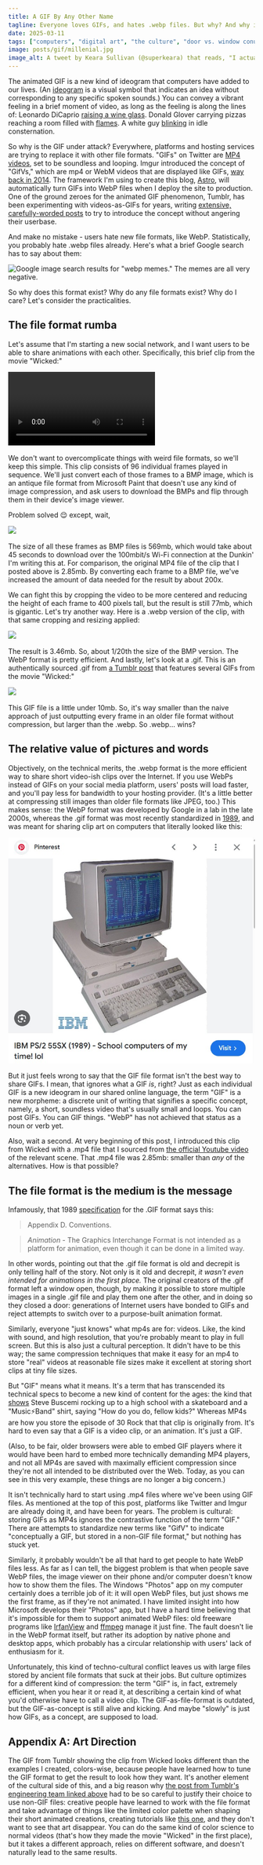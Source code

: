 ```yaml
---
title: A GIF By Any Other Name
tagline: Everyone loves GIFs, and hates .webp files. But why? And why is the Internet switching from one to the other?
date: 2025-03-11
tags: ["computers", "digital art", "the culture", "door vs. window conundra"]
image: posts/gif/millenial.jpg
image_alt: A tweet by Keara Sullivan (@superkeara) that reads, "I actually love it when a millennial sends me a gif. It's like hearing a cow go moo in real life. I can't help but smile when witnessing something so classic."
---
```


The animated GIF is a new kind of ideogram that computers have added to our lives. (An [ideogram](https://en.wiktionary.org/wiki/ideogram) is a visual symbol that indicates an idea without corresponding to any specific spoken sounds.) You can convey a vibrant feeling in a brief moment of video, as long as the feeling is along the lines of: Leonardo DiCaprio [raising a wine glass](https://media3.giphy.com/media/v1.Y2lkPTc5MGI3NjExaWRxcWFqd3RtaG4zZHY3ejg4eDI1MjA0ZjdjbmdpZTZvdjdnOXF4eSZlcD12MV9pbnRlcm5hbF9naWZfYnlfaWQmY3Q9Zw/8Iv5lqKwKsZ2g/giphy.gif). Donald Glover carrying pizzas reaching a room filled with [flames](https://media1.giphy.com/media/v1.Y2lkPTc5MGI3NjExbDNlZWl2MDdkZnBud3Z3bW0wbzB2cnBjYnh3ZGJvZmVxdG1mMndoYyZlcD12MV9pbnRlcm5hbF9naWZfYnlfaWQmY3Q9Zw/BfiL8ZJWqfw7C/giphy.gif). A white guy [blinking](https://media3.giphy.com/media/v1.Y2lkPTc5MGI3NjExZ3B3MTg4OW85d3Bsd3Q3cGI0eGdmbWR2ZGNtdmc0NmlzMXN4NmF4OSZlcD12MV9pbnRlcm5hbF9naWZfYnlfaWQmY3Q9Zw/l3q2K5jinAlChoCLS/giphy.gif) in idle consternation.

So why is the GIF under attack? Everywhere, platforms and hosting services are trying to replace it with other file formats. "GIFs" on Twitter are [MP4 videos](https://video.twimg.com/tweet_video/GfrPv5-WIAA9Uui.mp4), set to be soundless and looping. Imgur introduced the concept of "GifVs," which are mp4 or WebM videos that are displayed like GIFs, [way back in 2014](https://web.archive.org/web/20200505012906/https://blog.imgur.com/2014/10/09/introducing-gifv/). The framework I'm using to create this blog, [Astro](https://astro.build/), will automatically turn GIFs into WebP files when I deploy the site to production. One of the ground zeroes for the animated GIF phenomenon, Tumblr, has been experimenting with videos-as-GIFs for years, writing [extensive, carefully-worded posts](https://engineering.tumblr.com/post/690135035533230080/making-gifs-load-faster) to try to introduce the concept without angering their userbase.

And make no mistake - users hate new file formats, like WebP. Statistically, you probably hate .webp files already. Here's what a brief Google search has to say about them:

<!-- NOTE: many of the assets in this post are served from "public" instead of "assets" because i *don't* want them to be transformed and optimized - that would keep them from illustrating the points about file formats i'm making -->

![Google image search results for "webp memes." The memes are all very negative.](/posts/gif/webp.jpg)

So why does this format exist? Why do any file formats exist? Why do I care? Let's consider the practicalities.

<!-- more -->

## The file format rumba

Let's assume that I'm starting a new social network, and I want users to be able to share animations with each other. Specifically, this brief clip from the movie "Wicked:"

<video controls src="/posts/gif/galinda-feeling.mp4"></video>

We don't want to overcomplicate things with weird file formats, so we'll keep this simple. This clip consists of 96 individual frames played in sequence. We'll just convert each of those frames to a BMP image, which is an antique file format from Microsoft Paint that doesn't use any kind of image compression, and ask users to download the BMPs and flip through them in their device's image viewer.

Problem solved 😌 except, wait,

![](/posts/gif/bmp-frames.jpg)

The size of all these frames as BMP files is 569mb, which would take about 45 seconds to download over the 100mbit/s Wi-Fi connection at the Dunkin' I'm writing this at. For comparison, the original MP4 file of the clip that I posted above is 2.85mb. By converting each frame to a BMP file, we've increased the amount of data needed for the result by about 200x.

We can fight this by cropping the video to be more centered and reducing the height of each frame to 400 pixels tall, but the result is still 77mb, which is gigantic. Let's try another way. Here is a .webp version of the clip, with that same cropping and resizing applied:

![](/posts/gif/galinda-feeling-local-400.webp)

The result is 3.46mb. So, about 1/20th the size of the BMP version. The WebP format is pretty efficient. And lastly, let's look at a .gif. This is an authentically sourced .gif from [a Tumblr post](https://laurens-german.tumblr.com/post/776175949031047168/ill-say-this-much-she-doesnt-give-a-twig-what) that features several GIFs from the movie "Wicked:"

![](/posts/gif/galinda-feeling-tumblr.gif)

This GIF file is a little under 10mb. So, it's way smaller than the naive approach of just outputting every frame in an older file format without compression, but larger than the .webp. So .webp... wins?

## The relative value of pictures and words

Objectively, on the technical merits, the .webp format is the more efficient way to share short video-ish clips over the Internet. If you use WebPs instead of GIFs on your social media platform, users' posts will load faster, and you'll pay less for bandwidth to your hosting provider. (It's a little better at compressing still images than older file formats like JPEG, too.) This makes sense: the WebP format was developed by Google in a lab in the late 2000s, whereas the .gif format was most recently standardized in [1989](https://www.w3.org/Graphics/GIF/spec-gif89a.txt), and was meant for sharing clip art on computers that literally looked like this:

![](../../../assets/posts/gif/1989.jpg)

<!-- could make point about GIFs' limited color palettes, but comparing compression methods is probably too far into the weeds -->

But it just feels wrong to say that the GIF file format isn't the best way to share GIFs. I mean, that ignores what a GIF _is_, right? Just as each individual GIF is a new ideogram in our shared online language, the term "GIF" is a new morpheme: a discrete unit of writing that signifies a specific concept, namely, a short, soundless video that's usually small and loops. You can post GIFs. You can GIF things. "WebP" has not achieved that status as a noun or verb yet.

Also, wait a second. At very beginning of this post, I introduced this clip from Wicked with a .mp4 file that I sourced from [the official Youtube video](https://www.youtube.com/watch?v=amgPXKrFZVg) of the relevant scene. That .mp4 file was 2.85mb: smaller than _any_ of the alternatives. How is that possible?

## The file format is the medium is the message

<!-- GIF as a concept vs. GIF as a file -->

Infamously, that 1989 [specification](https://www.w3.org/Graphics/GIF/spec-gif89a.txt) for the .GIF format says this:

> Appendix D. Conventions.

> _Animation_ - The Graphics Interchange Format is not intended as a platform for animation, even though it can be done in a limited way.

In other words, pointing out that the .gif file format is old and decrepit is only telling half of the story. Not only is it old and decrepit, _it wasn't even intended for animations in the first place._ The original creators of the .gif format left a window open, though, by making it possible to store multiple images in a single .gif file and play them one after the other, and in doing so they closed a door: generations of Internet users have bonded to GIFs and reject attempts to switch over to a purpose-built animation format.

Similarly, everyone "just knows" what mp4s are for: videos. Like, the kind with sound, and high resolution, that you're probably meant to play in full screen. But this is also just a cultural perception. It didn't have to be this way; the same compression techniques that make it easy for an mp4 to store "real" videos at reasonable file sizes make it excellent at storing short clips at tiny file sizes.

But "GIF" means what it means. It's a term that has transcended its technical specs to become a new kind of content for the ages: the kind that [shows](https://media4.giphy.com/media/v1.Y2lkPTc5MGI3NjExb285dDVwY2hoM3Z4cDVvajYwNGV0NDJ6ejJzZWdnNmsxNDI0N2ppeSZlcD12MV9pbnRlcm5hbF9naWZfYnlfaWQmY3Q9Zw/JTzPN5kkobFv7X0zPJ/giphy.gif) Steve Buscemi rocking up to a high school with a skateboard and a "Music⚡Band" shirt, saying "How do you do, fellow kids?" Whereas MP4s are how you store the episode of 30 Rock that that clip is originally from. It's hard to even say that a GIF is a video clip, or an animation. It's just a GIF.

(Also, to be fair, older browsers were able to embed GIF players where it would have been hard to embed more technically demanding MP4 players, and not all MP4s are saved with maximally efficient compression since they're not all intended to be distributed over the Web. Today, as you can see in this very example, these things are no longer a big concern.)

It isn't technically hard to start using .mp4 files where we've been using GIF files. As mentioned at the top of this post, platforms like Twitter and Imgur are already doing it, and have been for years. The problem is cultural: storing GIFs as MP4s ignores the contrastive function of the term "GIF." There are attempts to standardize new terms like "GifV" to indicate "conceptually a GIF, but stored in a non-GIF file format," but nothing has stuck yet.

Similarly, it probably wouldn't be all that hard to get people to hate WebP files less. As far as I can tell, the biggest problem is that when people save WebP files, the image viewer on their phone and/or computer doesn't know how to show them the files. The Windows "Photos" app on my computer certainly does a terrible job of it: it will open WebP files, but just shows me the first frame, as if they're not animated. I have limited insight into how Microsoft develops their "Photos" app, but I have a hard time believing that it's impossible for them to support animated WebP files: old freeware programs like [IrfanView](https://www.irfanview.com/) and [ffmpeg](https://www.ffmpeg.org/) manage it just fine. The fault doesn't lie in the WebP format itself, but rather its adoption by native phone and desktop apps, which probably has a circular relationship with users' lack of enthusiasm for it.

Unfortunately, this kind of techno-cultural conflict leaves us with large files stored by ancient file formats that suck at their jobs. But culture optimizes for a different kind of compression: the term "GIF" is, in fact, extremely efficient, when you hear it or read it, at describing a certain kind of what you'd otherwise have to call a video clip. The GIF-as-file-format is outdated, but the GIF-as-concept is still alive and kicking. And maybe "slowly" is just how GIFs, as a concept, are supposed to load.

## Appendix A: Art Direction

The GIF from Tumblr showing the clip from Wicked looks different than the examples I created, colors-wise, because people have learned how to tune the GIF format to get the result to look how they want. It's another element of the cultural side of this, and a big reason why [the post from Tumblr's engineering team linked above](https://engineering.tumblr.com/post/690135035533230080/making-gifs-load-faster) had to be so careful to justify their choice to use non-GIF files: creative people have learned to work with the file format and take advantage of things like the limited color palette when shaping their short animated creations, creating tutorials like [this one](https://www.tumblr.com/yesloulou/728649525371289600/alexis-what-settings-do-you-export-your-gifs?source=share), and they don't want to see that art disappear. You can do the same kind of color science to normal videos (that's how they made the movie "Wicked" in the first place), but it takes a different approach, relies on different software, and doesn't naturally lead to the same results.

